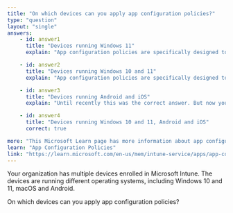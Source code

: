 ```yaml
---
title: "On which devices can you apply app configuration policies?"
type: "question"
layout: "single"
answers:
    - id: answer1
      title: "Devices running Windows 11"
      explain: "App configuration policies are specifically designed to configure apps on Android and iOS devices."

    - id: answer2
      title: "Devices running Windows 10 and 11"
      explain: "App configuration policies are specifically designed to configure apps on Android and iOS devices."

    - id: answer3
      title: "Devices running Android and iOS"
      explain: "Until recently this was the correct answer. But now you can also use app configuration policies to configure the Edge browser on Windows 10 and 11."

    - id: answer4
      title: "Devices running Windows 10 and 11, Android and iOS"
      correct: true

more: "This Microsoft Learn page has more information about app configuration policies."
learn: "App Configuration Policies"
link: "https://learn.microsoft.com/en-us/mem/intune-service/apps/app-configuration-policies-managed-app"
---
```

Your organization has multiple devices enrolled in Microsoft Intune. The devices are running different operating systems, including Windows 10 and 11, macOS and Android.

On which devices can you apply app configuration policies?
